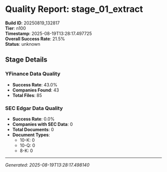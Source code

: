 # Quality Report: stage_01_extract

**Build ID**: 20250819_132817  
**Tier**: n100  
**Timestamp**: 2025-08-19T13:28:17.497725  
**Overall Success Rate**: 21.5%  
**Status**: unknown

## Stage Details

### YFinance Data Quality

- **Success Rate**: 43.0%
- **Companies Found**: 43
- **Total Files**: 85

### SEC Edgar Data Quality

- **Success Rate**: 0.0%
- **Companies with SEC Data**: 0
- **Total Documents**: 0
- **Document Types**:
  - 10-K: 0
  - 10-Q: 0
  - 8-K: 0

---
*Generated: 2025-08-19T13:28:17.498140*
